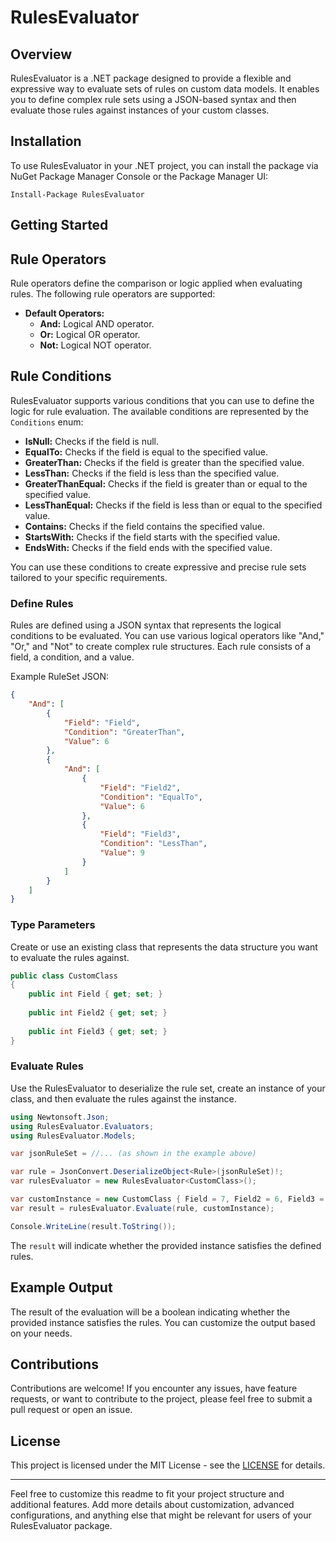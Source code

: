 
# RulesEvaluator

## Overview

RulesEvaluator is a .NET package designed to provide a flexible and expressive way to evaluate sets of rules on custom data models. It enables you to define complex rule sets using a JSON-based syntax and then evaluate those rules against instances of your custom classes.

## Installation

To use RulesEvaluator in your .NET project, you can install the package via NuGet Package Manager Console or the Package Manager UI:

    Install-Package RulesEvaluator

## Getting Started

## Rule Operators

Rule operators define the comparison or logic applied when evaluating rules. The following rule operators are supported:

- **Default Operators:**
    - **And:** Logical AND operator.
    - **Or:** Logical OR operator.
    - **Not:** Logical NOT operator.

## Rule Conditions

RulesEvaluator supports various conditions that you can use to define the logic for rule evaluation. The available conditions are represented by the `Conditions` enum:

- **IsNull:** Checks if the field is null.
- **EqualTo:** Checks if the field is equal to the specified value.
- **GreaterThan:** Checks if the field is greater than the specified value.
- **LessThan:** Checks if the field is less than the specified value.
- **GreaterThanEqual:** Checks if the field is greater than or equal to the specified value.
- **LessThanEqual:** Checks if the field is less than or equal to the specified value.
- **Contains:** Checks if the field contains the specified value.
- **StartsWith:** Checks if the field starts with the specified value.
- **EndsWith:** Checks if the field ends with the specified value.

You can use these conditions to create expressive and precise rule sets tailored to your specific requirements.

### Define Rules

Rules are defined using a JSON syntax that represents the logical conditions to be evaluated. You can use various logical operators like "And," "Or," and "Not" to create complex rule structures. Each rule consists of a field, a condition, and a value.

Example RuleSet JSON:
```json
{
    "And": [
        {
            "Field": "Field",
            "Condition": "GreaterThan",
            "Value": 6
        },
        {
            "And": [
                {
                    "Field": "Field2",
                    "Condition": "EqualTo",
                    "Value": 6
                },
                {
                    "Field": "Field3",
                    "Condition": "LessThan",
                    "Value": 9
                }
            ]
        }
    ]
}
```

### Type Parameters

Create or use an existing class that represents the data structure you want to evaluate the rules against.

```csharp
public class CustomClass
{
    public int Field { get; set; }
    
    public int Field2 { get; set; }
    
    public int Field3 { get; set; }
}
```

### Evaluate Rules

Use the RulesEvaluator to deserialize the rule set, create an instance of your class, and then evaluate the rules against the instance.
```csharp
using Newtonsoft.Json;
using RulesEvaluator.Evaluators;
using RulesEvaluator.Models;

var jsonRuleSet = //... (as shown in the example above)

var rule = JsonConvert.DeserializeObject<Rule>(jsonRuleSet)!;
var rulesEvaluator = new RulesEvaluator<CustomClass>();

var customInstance = new CustomClass { Field = 7, Field2 = 6, Field3 = 7 };
var result = rulesEvaluator.Evaluate(rule, customInstance);

Console.WriteLine(result.ToString());
```

The `result` will indicate whether the provided instance satisfies the defined rules.

## Example Output

The result of the evaluation will be a boolean indicating whether the provided instance satisfies the rules. You can customize the output based on your needs.

## Contributions

Contributions are welcome! If you encounter any issues, have feature requests, or want to contribute to the project, please feel free to submit a pull request or open an issue.

## License

This project is licensed under the MIT License - see the [LICENSE](./LICENSE) for details.

----------

Feel free to customize this readme to fit your project structure and additional features. Add more details about customization, advanced configurations, and anything else that might be relevant for users of your RulesEvaluator package.
